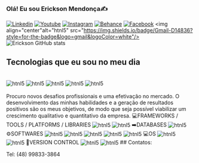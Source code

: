 ### Olá! Eu sou Erickson Mendonça✍️
[![Linkedin](https://img.shields.io/badge/LinkedIn-0077B5?style=for-the-badge&logo=linkedin&logoColor=white)](https://www.linkedin.com/in/erickson-mendon%C3%A7a-497029224/)
[![Youtube](https://img.shields.io/badge/YouTube-FF0000?style=for-the-badge&logo=youtube&logoColor=white)](https://www.youtube.com/@ericksonmendonca422)
[![Instagram](https://img.shields.io/badge/Instagram-E4405F?style=for-the-badge&logo=instagram&logoColor=white)](https://www.instagram.com/sven_goran_erickson_/)
[![Behance](https://img.shields.io/badge/-Behance-blue?style=for-the-badge&logo=behance&logoColor=white)](https://www.behance.net/svenerickson)
[![Facebook](https://img.shields.io/badge/Facebook-1877F2?style=for-the-badge&logo=facebook&logoColor=white)](https://www.facebook.com/erickson.mendonca?locale=pt_BR)
<img align="center"alt="htnl5" src="https://img.shields.io/badge/Gmail-D14836?style=for-the-badge&logo=gmail&logoColor=white"/>
![Erickson GitHub stats](https://github-readme-stats.vercel.app/api?username=erickson72&show_icons=true&theme=dracula)

## Tecnologias que eu sou no meu dia
<div style="display: inline_block"><br/>
<img align="center"alt="htnl5" src="https://img.shields.io/badge/HTML5-E34F26?style=for-the-badge&logo=html5&logoColor=white" />
<img align="center"alt="htnl5" src="https://img.shields.io/badge/CSS3-1572B6?style=for-the-badge&logo=css3&logoColor=white" />
<img align="center"alt="htnl5" src="https://img.shields.io/badge/JavaScript-323330?style=for-the-badge&logo=javascript&logoColor=F7DF1E" />
<img align="center"alt="htnl5" src="https://img.shields.io/badge/Python-14354C?style=for-the-badge&logo=python&logoColor=white" />
<img align="center"alt="htnl5" src="https://img.shields.io/badge/R-276DC3?style=for-the-badge&logo=r&logoColor=white" />
</div><br/>
Procuro novos desafios profissionais e uma efetivação no mercado. O desenvolvimento das minhas habilidades e a geração de resultados positivos são os meus objetivos, de modo que seja possível viabilizar um crescimento qualitativo e quantitativo da empresa.
💻FRAMEWORKS / TOOLS / PLATFORMS / LIBRARIES
<img align="center"alt="htnl5" src="https://img.shields.io/badge/Node.js-43853D?style=for-the-badge&logo=node.js&logoColor=white"/>
<img align="center"alt="htnl5" src="https://img.shields.io/badge/Bootstrap-563D7C?style=for-the-badge&logo=bootstrap&logoColor=white"/>
➡️DATABASES
<img align="center"alt="htnl5" src="https://img.shields.io/badge/MySQL-005C84?style=for-the-badge&logo=mysql&logoColor=white"/>
⚙️SOFTWARES
<img align="center"alt="htnl5" src="https://img.shields.io/badge/Visual_Studio_Code-0078D4?style=for-the-badge&logo=visual%20studio%20code&logoColor=white"/>
<img align="center"alt="htnl5" src="https://img.shields.io/badge/Colab-F9AB00?style=for-the-badge&logo=googlecolab&color=525252"/>
<img align="center"alt="htnl5" src="https://img.shields.io/badge/RStudio-75AADB?style=for-the-badge&logo=RStudio&logoColor=white"/>
<img align="center"alt="htnl5" src="https://img.shields.io/badge/Trello-0052CC?style=for-the-badge&logo=trello&logoColor=white"/>
<img align="center"alt="htnl5" src="https://img.shields.io/badge/Canva-%2300C4CC.svg?&style=for-the-badge&logo=Canva&logoColor=white"/>
💻OS
<img align="center"alt="htnl5" src="https://img.shields.io/badge/Linux-FCC624?style=for-the-badge&logo=linux&logoColor=black"/>
<img align="center"alt="htnl5" src="https://img.shields.io/badge/Windows-0078D6?style=for-the-badge&logo=windows&logoColor=white"/>
🚀VERSION CONTROL
<img align="center"alt="htnl5" src="https://img.shields.io/badge/GIT-E44C30?style=for-the-badge&logo=git&logoColor=white"/>
<img align="center"alt="htnl5" src="https://img.shields.io/badge/GitHub-100000?style=for-the-badge&logo=github&logoColor=white"/>
## Contatos:

Tel: (48) 99833-3864




